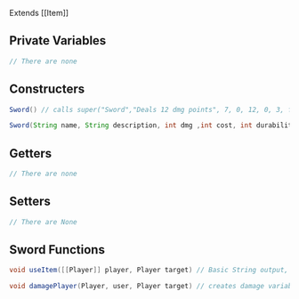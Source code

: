 Extends [[Item]]
## Private Variables

```java
// There are none
```

## Constructers

```java
Sword() // calls super("Sword","Deals 12 dmg points", 7, 0, 12, 0, 3, false, false)

Sword(String name, String description, int dmg ,int cost, int durability, int dmgType) // Used for classes extending sword
```

## Getters
```java
// There are none
```

## Setters
```java
// There are None
```

## Sword Functions

```java
void useItem([[Player]] player, Player target) // Basic String output, then calls damagePlayer(player, target)

void damagePlayer(Player, user, Player target) // creates damage variable that is a random value between 5 below the base sword damage and the sword damage, then calls target.Damage(damage, this.getDamageType, user)
```
